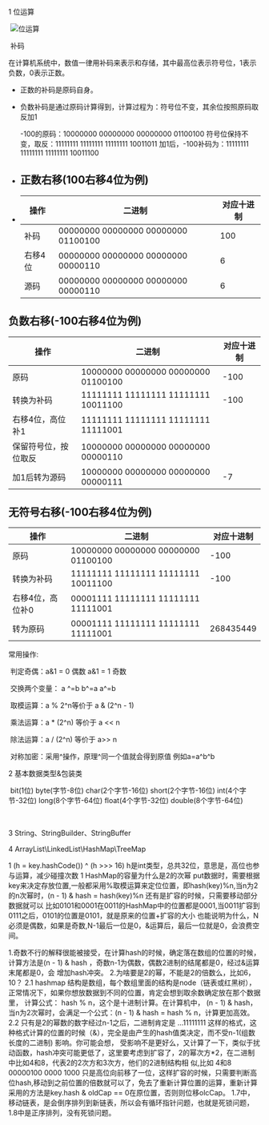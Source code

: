 1 位运算

​	![位运算](D:\personWorkspace\practice\src\main\blog\位运算.png)

​	补码

​	在计算机系统中，数值一律用补码来表示和存储，其中最高位表示符号位，1表示负数，0表示正数。

- 正数的补码是原码自身。

- 负数补码是通过原码计算得到，计算过程为：符号位不变，其余位按照原码取反加1

  -100的原码：10000000 00000000 00000000 01100100
  符号位保持不变，取反：11111111 11111111 11111111 10011011
  加1后，-100补码为：11111111 11111111 11111111 10011100

- ## 正数右移(100右移4位为例)

- | 操作    | 二进制                              | 对应十进制 |
  | ------- | ----------------------------------- | ---------- |
  | 补码    | 00000000 00000000 00000000 01100100 | 100        |
  | 右移4位 | 00000000 00000000 00000000 00000110 | 6          |
  | 源码    | 00000000 00000000 00000000 00000110 | 6          |

## 负数右移(-100右移4位为例)

| 操作                 | 二进制                              | 对应十进制 |
| -------------------- | ----------------------------------- | ---------- |
| 原码                 | 10000000 00000000 00000000 01100100 | -100       |
| 转换为补码           | 11111111 11111111 11111111 10011100 | -100       |
| 右移4位，高位补1     | 11111111 11111111 11111111 11111001 |            |
| 保留符号位，按位取反 | 10000000 00000000 00000000 00000110 |            |
| 加1后转为源码        | 10000000 00000000 00000000 00000111 | -7         |

## 无符号右移(-100右移4位为例)

| 操作             | 二进制                              | 对应十进制 |
| ---------------- | ----------------------------------- | ---------- |
| 原码             | 10000000 00000000 00000000 01100100 | -100       |
| 转换为补码       | 11111111 11111111 11111111 10011100 | -100       |
| 右移4位，高位补0 | 00001111 11111111 11111111 11111001 |            |
| 转为原码         | 00001111 11111111 11111111 11111001 | 268435449  |

常用操作:

​	判定奇偶：a&1 = 0 偶数  a&1 = 1 奇数

​	交换两个变量： a ^=b  b^=a a^=b

​	取模运算：a % 2^n等价于 a & (2^n - 1)

​	乘法运算：a * (2^n) 等价于 a << n

​	除法运算：a / (2^n) 等价于 a>> n

​	对称加密：采用^操作，原理^同一个值就会得到原值 例如a=a^b^b

2 基本数据类型&包装类

​	bit(1位) byte(字节-8位) char(2个字节-16位) short(2个字节-16位) int(4个字节-32位) long(8个字节-64位) float(4个字节-32位) double(8个字节-64位)

​	

3 String、StringBuilder、StringBuffer

4 ArrayList\LinkedList\HashMap\TreeMap



1 (h = key.hashCode()) ^ (h >>> 16)
    h是int类型，总共32位，意思是，高位也参与运算，减少碰撞次数
1 HashMap的容量为什么是2的次幂
    put数据时，需要根据key来决定存放位置,一般都采用%取模运算来定位位置，即hash(key)%n,当n为2的n次幂时，(n - 1) & hash = hash(key)%n
    还有是扩容的时候，只需要移动部分数据就可以
    比如0101和0001在0011的HashMap中的位置都是0001,当0011扩容到0111之后，0101的位置是0101，就是原来的位置+扩容的大小
    也能说明为什么，N必须是偶数，如果是奇数,N-1最后一位是0，&运算后，最后一位就是0，会浪费空间。
    
    
    
1.奇数不行的解释很能被接受，在计算hash的时候，确定落在数组的位置的时候，计算方法是(n - 1) & hash ，奇数n-1为偶数，偶数2进制的结尾都是0，经过&运算末尾都是0，会 
      增加hash冲突。
   2.为啥要是2的幂，不能是2的倍数么，比如6，10？
       2.1 hashmap 结构是数组，每个数组里面的结构是node（链表或红黑树），正常情况下，如果你想放数据到不同的位置，肯定会想到取余数确定放在那个数据里，  计算公式： 
             hash % n，这个是十进制计算。在计算机中，  (n - 1) & hash，当n为2次幂时，会满足一个公式：(n - 1) & hash = hash % n，计算更加高效。
       2.2 只有是2的幂数的数字经过n-1之后，二进制肯定是  ...11111111  这样的格式，这种格式计算的位置的时候（&），完全是由产生的hash值类决定，而不受n-1(组数长度的二进制) 影响。你可能会想，
            受影响不是更好么，又计算了一下，类似于扰动函数，hash冲突可能更低了，这里要考虑到扩容了，2的幂次方*2，在二进制中比如4和8，代表2的2次方和3次方，他们的2进制结构相 似,比如
            4和8   00000100    0000 1000   只是高位向前移了一位，这样扩容的时候，只需要判断高位hash,移动到之前位置的倍数就可以了，免去了重新计算位置的运算，重新计算采用的方法是key.hash & oldCap == 0在原位置，否则则位移olcCap。
            1.7中，移动链表，是会倒序排列到新链表，所以会有循环指针问题，也就是死锁问题，1.8中是正序排列，没有死锁问题。
    